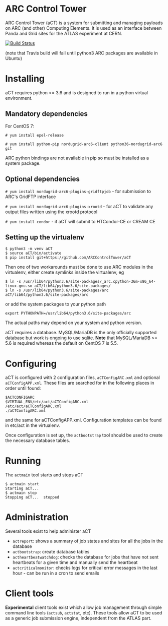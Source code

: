 # ARC Control Tower

ARC Control Tower (aCT) is a system for submitting and managing payloads on ARC (and other) Computing Elements. It is used as an interface between Panda and Grid sites for the ATLAS experiment at CERN.

[![Build Status](https://travis-ci.com/ARCControlTower/aCT.svg?branch=master)](https://travis-ci.com/ARCControlTower/aCT)

(note that Travis build will fail until python3 ARC packages are available in Ubuntu)

# Installing

aCT requires python >= 3.6 and is designed to run in a python virtual environment.

## Mandatory dependencies

For CentOS 7:

`# yum install epel-release`

`# yum install python-pip nordugrid-arc6-client python36-nordugrid-arc6 git`

ARC python bindings are not available in pip so must be installed as a system package.

## Optional dependencies

`# yum install nordugrid-arc6-plugins-gridftpjob` - for submission to ARC's GridFTP interface

`# yum install nordugrid-arc6-plugins-xrootd` - for aCT to validate any output files written using the xrootd protocol

`# yum install condor` - if aCT will submit to HTCondor-CE or CREAM CE

## Setting up the virtualenv

```
$ python3 -m venv aCT
$ source aCT/bin/activate
$ pip install git+https://github.com/ARCControlTower/aCT
```

Then one of two workarounds must be done to use ARC modules in the virtualenv, either create symlinks inside the virtualenv, eg
```
$ ln -s /usr/lib64/python3.6/site-packages/_arc.cpython-36m-x86_64-linux-gnu.so aCT/lib64/python3.6/site-packages/
$ ln -s /usr/lib64/python3.6/site-packages/arc aCT/lib64/python3.6/site-packages/arc
```
or add the system packages to your python path
```
export PYTHONPATH=/usr/lib64/python3.6/site-packages/arc
```
The actual paths may depend on your system and python version.

aCT requires a database. MySQL/MariaDB is the only officially supported database but work is ongoing to use sqlite. __Note__ that MySQL/MariaDB >= 5.6 is required whereas the default on CentOS 7 is 5.5.

# Configuring

aCT is configured with 2 configuration files, `aCTConfigARC.xml` and optional `aCTConfigAPP.xml`. These files are searched for in the following places in order until found:
```
$ACTCONFIGARC
$VIRTUAL_ENV/etc/act/aCTConfigARC.xml
/etc/act/aCTConfigARC.xml
./aCTConfigARC.xml
```
and the same for aCTConfigAPP.xml. Configuration templates can be found in etc/act in the virtualenv.

Once configuration is set up, the `actbootstrap` tool should be used to create the necessary database tables.

# Running

The `actmain` tool starts and stops aCT
```
$ actmain start
Starting aCT... 
$ actmain stop
Stopping aCT...  stopped
```

# Administration

Several tools exist to help administer aCT

- `actreport`: shows a summary of job states and sites for all the jobs in the database
- `actbootstrap`: create database tables
- `actheartbeatwatchdog`: checks the database for jobs that have not sent heartbeats for a given time and manually send the heartbeat
- `actcriticalmonitor`: checks logs for critical error messages in the last hour - can be run in a cron to send emails

# Client tools

__Experimental__ client tools exist which allow job management through simple command line tools (`actsub`, `actstat`, etc). These tools allow aCT to be used as a generic job submission engine, independent from the ATLAS part.
